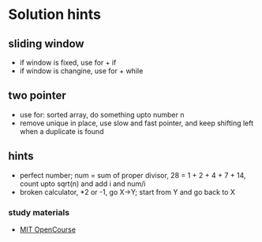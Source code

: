 # Solution hints

## sliding window
  - if window is fixed, use for + if
  - if window is changine, use for + while

## two pointer
  - use for: sorted array, do something upto number n
  - remove unique in place, use slow and fast pointer, and keep shifting left when a duplicate is found
  
## hints
- perfect number; num = sum of proper divisor, 28 = 1 + 2 + 4 + 7 + 14, count upto sqrt(n) and add i and num/i
- broken calculator, *2 or -1, go X->Y; start from Y and go back to X





### study materials
- [MIT OpenCourse](https://www.youtube.com/watch?v=HtSuA80QTyo)
